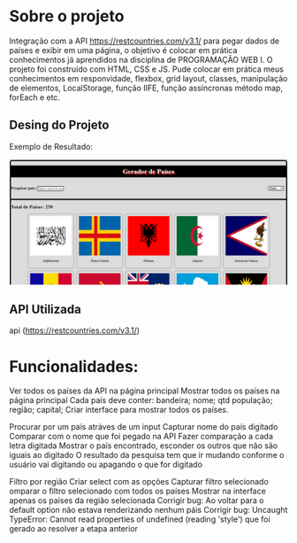 # Sobre o projeto

Integração com a API https://restcountries.com/v3.1/ para pegar dados de países e exibir em uma página, o objetivo é colocar em prática conhecimentos já aprendidos na disciplina de PROGRAMAÇÃO WEB I. O projeto foi construído com HTML, CSS e JS. Pude colocar em prática meus conhecimentos em responvidade, flexbox, grid layout, classes, manipulação de elementos, LocalStorage, função IIFE, função assíncronas método map, forEach e etc.

## Desing do Projeto

Exemplo de Resultado:

![Imagem  do projeto](IMG.png)

## API Utilizada

api (https://restcountries.com/v3.1/)

# Funcionalidades:

Ver todos os países da API na página principal 
Mostrar todos os países na página principal
Cada país deve conter: bandeira; nome; qtd população; região; capital;
Criar interface para mostrar todos os países.

Procurar por um país atráves de um input
Capturar nome do país digitado
Comparar com o nome que foi pegado na API
Fazer comparação a cada letra digitada
Mostrar o país encontrado, esconder os outros que não são iguais ao digitado
O resultado da pesquisa tem que ir mudando conforme o usuário vai digitando ou apagando o que for digitado

Filtro por região
Criar select com as opções
Capturar filtro selecionado
omparar o filtro selecionado com todos os países
Mostrar na interface apenas os países da região selecionada
Corrigir bug: Ao voltar para o default option não estava renderizando nenhum páis
Corrigir bug: Uncaught TypeError: Cannot read properties of undefined (reading 'style') que foi gerado ao resolver a etapa anterior
